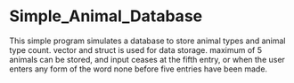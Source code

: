 # Simple_Animal_Database
This simple program simulates a database to store animal types and animal type count.
vector and struct is used for data storage.
maximum of 5 animals can be stored, and input ceases at the fifth entry, or when the user enters any form of the word none before five entries have been made.
